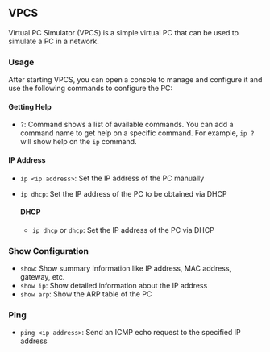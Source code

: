 ## VPCS
Virtual PC Simulator (VPCS) is a simple virtual PC that can be used to simulate a PC in a network.

### Usage
After starting VPCS, you can open a console to manage and configure it and use the following commands to configure the PC:

#### Getting Help
* `?`: Command shows a list of available commands. You can add a command name to get help on a specific command. For example, `ip ?` will show help on the `ip` command.


#### IP Address

* `ip <ip address>`: Set the IP address of the PC manually
* `ip dhcp`: Set the IP address of the PC to be obtained via DHCP

    #### DHCP
    * `ip dhcp` or `dhcp`: Set the IP address of the PC via DHCP 

### Show Configuration
* `show`: Show summary information like IP address, MAC address, gateway, etc.
* `show ip`: Show detailed information about the IP address
* `show arp`: Show the ARP table of the PC


### Ping
* `ping <ip address>`: Send an ICMP echo request to the specified IP address
